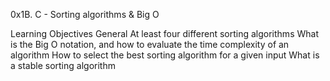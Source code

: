 0x1B. C - Sorting algorithms & Big O

Learning Objectives
General
At least four different sorting algorithms
What is the Big O notation, and how to evaluate the time complexity of an algorithm
How to select the best sorting algorithm for a given input
What is a stable sorting algorithm

